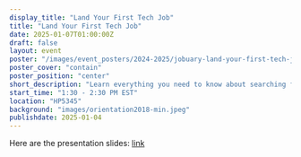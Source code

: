 ```yaml
---
display_title: "Land Your First Tech Job"
title: "Land Your First Tech Job"
date: 2025-01-07T01:00:00Z
draft: false
layout: event
poster: "/images/event_posters/2024-2025/jobuary-land-your-first-tech-job.png"
poster_cover: "contain"
poster_position: "center"
short_description: "Learn everything you need to know about searching for jobs, resumes, interviews and more!"
start_time: "1:30 - 2:30 PM EST"
location: "HP5345"
background: "images/orientation2018-min.jpeg"
publishdate: 2025-01-04
---
```


Here are the presentation slides: [link](/pdfs/2024-2025/land-your-first-tech-job.pdf)